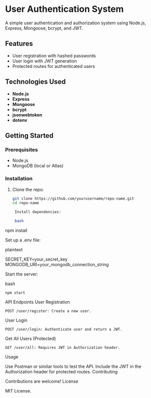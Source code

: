 # User Authentication System

A simple user authentication and authorization system using Node.js, Express, Mongoose, bcrypt, and JWT.

## Features
- User registration with hashed passwords
- User login with JWT generation
- Protected routes for authenticated users

## Technologies Used
- **Node.js**
- **Express**
- **Mongoose**
- **bcrypt**
- **jsonwebtoken**
- **dotenv**

## Getting Started

### Prerequisites
- Node.js
- MongoDB (local or Atlas)

### Installation
1. Clone the repo:
   ```bash
   git clone https://github.com/yourusername/repo-name.git
   cd repo-name

    Install dependencies:

    bash

npm install

Set up a .env file:

plaintext

SECRET_KEY=your_secret_key
MONGODB_URI=your_mongodb_connection_string

Start the server:

bash

    npm start

API Endpoints
User Registration

    POST /user/register: Create a new user.

User Login

    POST /user/login: Authenticate user and return a JWT.

Get All Users (Protected)

    GET /user/all: Requires JWT in Authorization header.

Usage

Use Postman or similar tools to test the API. Include the JWT in the Authorization header for protected routes.
Contributing

Contributions are welcome!
License

MIT License.
